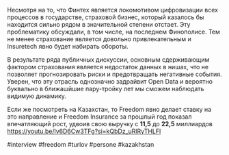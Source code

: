 
Несмотря на то, что Финтех является локомотивом цифровизации всех процессов в государстве, страховой бизнес, который казалось бы находится сильно рядом в значительной степени отстает. Эту проблематику обсуждали, в том числе, на последнем Финополисе. Тем не менее страхование является довольно привлекательным и Insuretech явно будет набирать обороты.

В результате ряда публичных дискуссии, основным сдерживающим фактором страхования является недостаток данных в нишах, что не позволяет прогнозировать риски и предотвращать негативные события. Уверен, что эту отрасль однозначно задрайвит Open Data и вероятно буквально в ближашйшие пару-тройку лет мы сможем наблюдать видимую динамику.

Если же посмотреть на Казахстан, то Freedom явно делает ставку на это направление и Freedom Insurance за прошлый год показал впечатляющий рост, удвоив свою выручку с **11,5** до **22,5** миллиардов https://youtu.be/lv6D6Cw3TFg?si=kQbDz_uRlRyTHLFl

#interview #freedom #turlov #persone #kazakhstan 